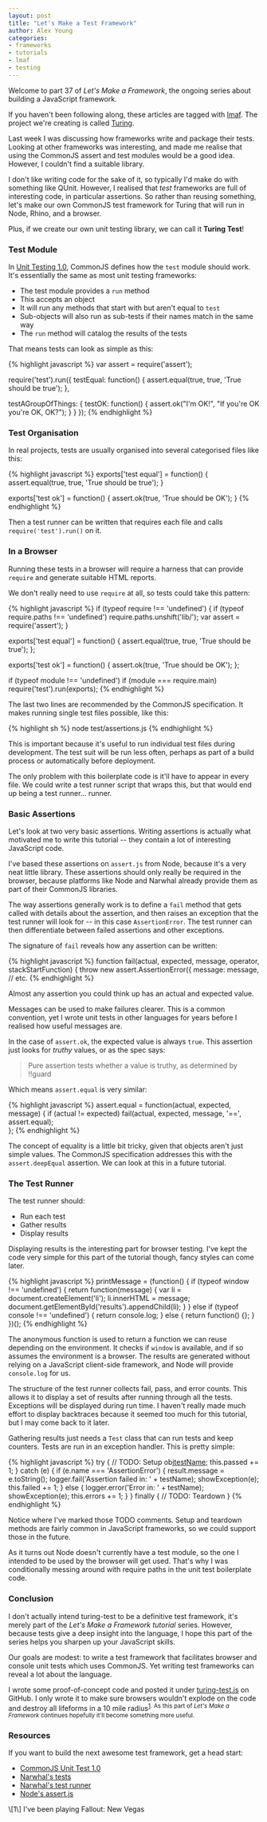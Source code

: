 ```yaml
---
layout: post
title: "Let's Make a Test Framework"
author: Alex Young
categories: 
- frameworks
- tutorials
- lmaf
- testing
---
```


Welcome to part 37 of *Let's Make a Framework*, the ongoing series about building a JavaScript framework.

If you haven't been following along, these articles are tagged with [lmaf](http://dailyjs.com/tags.html#lmaf). The project we're creating is called [Turing](http://github.com/alexyoung/turing.js).

Last week I was discussing how frameworks write and package their tests. Looking at other frameworks was interesting, and made me realise that using the CommonJS assert and test modules would be a good idea. However, I couldn't find a suitable library.

I don't like writing code for the sake of it, so typically I'd make do with something like QUnit. However, I realised that *test* frameworks are full of interesting code, in particular assertions. So rather than reusing something, let's make our own CommonJS test framework for Turing that will run in Node, Rhino, and a browser.

Plus, if we create our own unit testing library, we can call it **Turing Test**!

### Test Module

In [Unit Testing 1.0](http://wiki.commonjs.org/wiki/Unit_Testing/1.0), CommonJS defines how the <code>test</code> module should work. It's essentially the same as most unit testing frameworks:

-   The test module provides a <code>run</code> method
-   This accepts an object
-   It will run any methods that start with but aren't equal to <code>test</code>
-   Sub-objects will also run as sub-tests if their names match in the same way
-   The <code>run</code> method will catalog the results of the tests

That means tests can look as simple as this:

{% highlight javascript %}
var assert = require('assert');

require('test').run({
  testEqual: function() {
    assert.equal(true, true, 'True should be true');
  },

  testAGroupOfThings: {
    testOK: function() {
      assert.ok("I'm OK!", "If you're OK you're OK, OK?");
    }
  }
});
{% endhighlight %}

### Test Organisation

In real projects, tests are usually organised into several categorised files like this:

{% highlight javascript %}
exports['test equal'] = function() {
  assert.equal(true, true, 'True should be true');
}

exports['test ok'] = function() {
  assert.ok(true, 'True should be OK');
}
{% endhighlight %}

Then a test runner can be written that requires each file and calls <code>require('test').run()</code> on it.

### In a Browser

Running these tests in a browser will require a harness that can provide <code>require</code> and generate suitable HTML reports.

We don't really need to use <code>require</code> at all, so tests could take this pattern:

{% highlight javascript %}
if (typeof require !== 'undefined') {
  if (typeof require.paths !== 'undefined')
    require.paths.unshift('lib/');
  var assert = require('assert');
}

exports['test equal'] = function() {
  assert.equal(true, true, 'True should be true');
};

exports['test ok'] = function() {
  assert.ok(true, 'True should be OK');
};

if (typeof module !== 'undefined')
  if (module === require.main) 
    require('test').run(exports);
{% endhighlight %}

The last two lines are recommended by the CommonJS specification. It makes running single test files possible, like this:

{% highlight sh %}
node test/assertions.js
{% endhighlight %}

This is important because it's useful to run individual test files during development. The test suit will be run less often, perhaps as part of a build process or automatically before deployment.

The only problem with this boilerplate code is it'll have to appear in every file. We could write a test runner script that wraps this, but that would end up being a test runner... runner.

### Basic Assertions

Let's look at two very basic assertions. Writing assertions is actually what motivated me to write this tutorial -- they contain a lot of interesting JavaScript code.

I've based these assertions on <code>assert.js</code> from Node, because it's a very neat little library. These assertions should only really be required in the browser, because platforms like Node and Narwhal already provide them as part of their CommonJS libraries.

The way assertions generally work is to define a <code>fail</code> method that gets called with details about the assertion, and then raises an exception that the test runner will look for -- in this case <code>AssertionError</code>. The test runner can then differentiate between failed assertions and other exceptions.

The signature of <code>fail</code> reveals how any assertion can be written:

{% highlight javascript %}
function fail(actual, expected, message, operator, stackStartFunction) {
  throw new assert.AssertionError({
    message: message,
// etc.
{% endhighlight %}

Almost any assertion you could think up has an actual and expected value.

Messages can be used to make failures clearer. This is a common convention, yet I wrote unit tests in other languages for years before I realised how useful messages are.

In the case of <code>assert.ok</code>, the expected value is always <code>true</code>. This assertion just looks for *truthy* values, or as the spec says:

> Pure assertion tests whether a value is truthy, as determined by !!guard

Which means <code>assert.equal</code> is very similar:

{% highlight javascript %}
assert.equal = function(actual, expected, message) {
  if (actual != expected)
    fail(actual, expected, message, '==', assert.equal);  
};
{% endhighlight %}

The concept of equality is a little bit tricky, given that objects aren't just simple values. The CommonJS specification addresses this with the <code>assert.deepEqual</code> assertion. We can look at this in a future tutorial.

### The Test Runner

The test runner should:

-   Run each test
-   Gather results
-   Display results

Displaying results is the interesting part for browser testing. I've kept the code very simple for this part of the tutorial though, fancy styles can come later.

{% highlight javascript %}
printMessage = (function() {
  if (typeof window !== 'undefined') {
    return function(message) {
      var li = document.createElement('li');
      li.innerHTML = message;
      document.getElementById('results').appendChild(li);
    }
  } else if (typeof console !== 'undefined') {
    return console.log;
  } else {
    return function() {};
  }
})();
{% endhighlight %}

The anonymous function is used to return a function we can reuse depending on the environment. It checks if <code>window</code> is available, and if so assumes the environment is a browser. The results are generated without relying on a JavaScript client-side framework, and Node will provide <code>console.log</code> for us.

The structure of the test runner collects fail, pass, and error counts. This allows it to display a set of results after running through all the tests. Exceptions will be displayed during run time. I haven't really made much effort to display backtraces because it seemed too much for this tutorial, but I may come back to it later.

Gathering results just needs a <code>Test</code> class that can run tests and keep counters. Tests are run in an exception handler. This is pretty simple:

{% highlight javascript %}
try {
  // TODO: Setup
  obj[testName]();
  this.passed += 1;
} catch (e) {
  if (e.name === 'AssertionError') {
    result.message = e.toString();
    logger.fail('Assertion failed in: ' + testName);
    showException(e);
    this.failed += 1;
  } else {
    logger.error('Error in: ' + testName);
    showException(e);
    this.errors += 1;
  }
} finally {
  // TODO: Teardown
}
{% endhighlight %}

Notice where I've marked those TODO comments. Setup and teardown methods are fairly common in JavaScript frameworks, so we could support those in the future.

As it turns out Node doesn't currently have a test module, so the one I intended to be used by the browser will get used. That's why I was conditionally messing around with require paths in the unit test boilerplate code.

### Conclusion

I don't actually intend turing-test to be a definitive test framework, it's merely part of the *Let's Make a Framework tutorial* series. However, because tests give a deep insight into the language, I hope this part of the series helps you sharpen up your JavaScript skills.

Our goals are modest: to write a test framework that facilitates browser and console unit tests which uses CommonJS. Yet writing test frameworks can reveal a lot about the language.

I wrote some proof-of-concept code and posted it under [turing-test.js](https://github.com/alexyoung/turing-test.js) on GitHub. I only wrote it to make sure browsers wouldn't explode on the code and destroy all lifeforms in a 10 mile radius<sup>[1](#footnote-1</sup>). As this part of *Let's Make a Framework* continues hopefully it'll become something more useful.

### Resources

If you want to build the next awesome test framework, get a head start:

-   [CommonJS Unit Test 1.0](http://wiki.commonjs.org/wiki/Unit_Testing/1.0)
-   [Narwhal's tests](https://github.com/280north/narwhal/tree/master/lib/)
-   [Narwhal's test runner](https://github.com/280north/narwhal/blob/5b42fabf4444b07a668d6011f2d29c93b33b9074/lib/test/runner.js)
-   [Node's assert.js](https://github.com/ry/node/blob/master/lib/assert.js)

<p id="footnote-1">
\[1\] I've been playing Fallout: New Vegas

</p>
